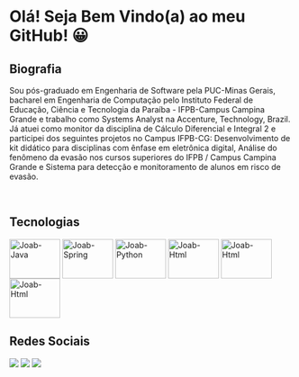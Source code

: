 <h1>Olá! Seja Bem Vindo(a) ao meu GitHub! 😀</h1>

<div>
  <h2>Biografia</h2>
  <p>Sou pós-graduado em Engenharia de Software pela PUC-Minas Gerais, bacharel em Engenharia de Computação pelo Instituto Federal de Educação, Ciência e Tecnologia da Paraíba - IFPB-Campus Campina Grande e trabalho como Systems Analyst na Accenture, Technology, Brazil. Já atuei como monitor da disciplina de Cálculo Diferencial e Integral 2 e participei dos seguintes projetos no Campus IFPB-CG: Desenvolvimento de kit didático para disciplinas com ênfase em eletrônica digital, Análise do fenômeno da evasão nos cursos superiores do IFPB / Campus Campina Grande e Sistema para detecção e monitoramento de alunos em risco de evasão.</p>
</div>
<div style="display: inline_block"><br>
  <h2>Tecnologias</h2>
  <img align="center" alt="Joab-Java" height="70" width="90" src="https://cdn.jsdelivr.net/gh/devicons/devicon/icons/java/java-original.svg" />
  <img align="center" alt="Joab-Spring" height="70" width="90" src="https://cdn.jsdelivr.net/gh/devicons/devicon/icons/spring/spring-original.svg" />
  <img align="center" alt="Joab-Python" height="70" width="90" src="https://cdn.jsdelivr.net/gh/devicons/devicon/icons/python/python-original.svg" />
  <img align="center" alt="Joab-Html" height="70" width="90" src="https://cdn.jsdelivr.net/gh/devicons/devicon/icons/html5/html5-original.svg" />
  <img align="center" alt="Joab-Html" height="70" width="90" src="https://cdn.jsdelivr.net/gh/devicons/devicon/icons/css3/css3-original.svg" />
  <img align="center" alt="Joab-Html" height="70" width="90" src="https://cdn.jsdelivr.net/gh/devicons/devicon/icons/javascript/javascript-original.svg" />            
</div>
<div>
  <h2>Redes Sociais</h2>
  <a href="https://www.linkedin.com/in/joab-maia-383097202" target="_blank"><img src="https://img.shields.io/badge/LinkedIn-0077B5?style=for-the-badge&logo=linkedin&logoColor=white" target="_blank"></a>
  <a href = "mailto:joab.maia@academico.ifpb.edu.br"><img src="https://img.shields.io/badge/Gmail-D14836?style=for-the-badge&logo=gmail&logoColor=white" target="_blank"></a>
  <a href="https://instagram.com/joab.maia_eng" target="_blank"><img src="https://img.shields.io/badge/Instagram-E4405F?style=for-the-badge&logo=instagram&logoColor=white" target="_blank"></a>
</div>
